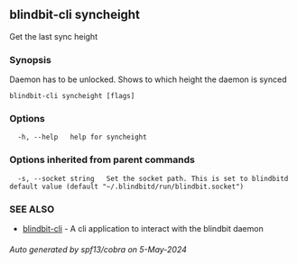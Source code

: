 ## blindbit-cli syncheight

Get the last sync height

### Synopsis

Daemon has to be unlocked. Shows to which height the daemon is synced

```
blindbit-cli syncheight [flags]
```

### Options

```
  -h, --help   help for syncheight
```

### Options inherited from parent commands

```
  -s, --socket string   Set the socket path. This is set to blindbitd default value (default "~/.blindbitd/run/blindbit.socket")
```

### SEE ALSO

* [blindbit-cli](blindbit-cli.md)	 - A cli application to interact with the blindbit daemon

###### Auto generated by spf13/cobra on 5-May-2024

